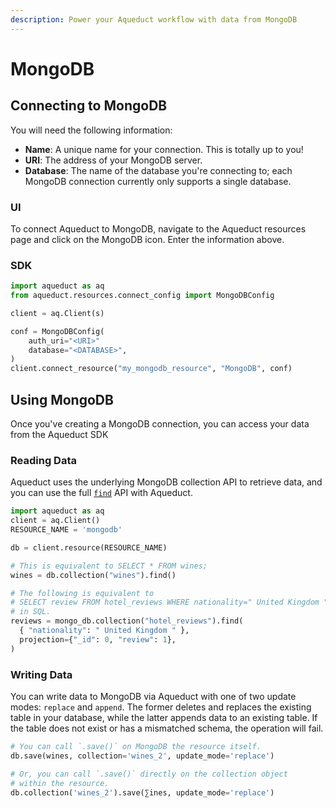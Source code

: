 ```yaml
---
description: Power your Aqueduct workflow with data from MongoDB
---
```


# MongoDB

## Connecting to MongoDB

You will need the following information:

* **Name**: A unique name for your connection. This is totally up to you!
* **URI**: The address of your MongoDB server.
* **Database**: The name of the database you're connecting to; each MongoDB connection currently only supports a single database.

### UI

To connect Aqueduct to MongoDB, navigate to the Aqueduct resources page and click on the MongoDB icon. Enter the information above.

### SDK

```python
import aqueduct as aq
from aqueduct.resources.connect_config import MongoDBConfig

client = aq.Client(s)

conf = MongoDBConfig(
    auth_uri="<URI>"
    database="<DATABASE>",
)
client.connect_resource("my_mongodb_resource", "MongoDB", conf)
```

## Using MongoDB

Once you've creating a MongoDB connection, you can access your data from the Aqueduct SDK

### Reading Data

Aqueduct uses the underlying MongoDB collection API to retrieve data, and you can use the full [`find`](https://pymongo.readthedocs.io/en/stable/api/pymongo/collection.html#pymongo.collection.Collection.find) API with Aqueduct.

```python
import aqueduct as aq
client = aq.Client()
RESOURCE_NAME = 'mongodb'

db = client.resource(RESOURCE_NAME)

# This is equivalent to SELECT * FROM wines;
wines = db.collection("wines").find()

# The following is equivalent to 
# SELECT review FROM hotel_reviews WHERE nationality=" United Kingdom ";
# in SQL.
reviews = mongo_db.collection("hotel_reviews").find(
  { "nationality": " United Kingdom " },
  projection={"_id": 0, "review": 1},
)
```

### Writing Data

You can write data to MongoDB via Aqueduct with one of two update modes: `replace` and `append`. The former deletes and replaces the existing table in your database, while the latter appends data to an existing table. If the table does not exist or has a mismatched schema, the operation will fail.

```python
# You can call `.save()` on MongoDB the resource itself.
db.save(wines, collection='wines_2', update_mode='replace')

# Or, you can call `.save()` directly on the collection object 
# within the resource.
db.collection('wines_2').save(∑ines, update_mode='replace')
```
